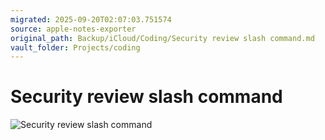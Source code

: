 ```yaml
---
migrated: 2025-09-20T02:07:03.751574
source: apple-notes-exporter
original_path: Backup/iCloud/Coding/Security review slash command.md
vault_folder: Projects/coding
---
```

# Security review slash command
![Security review slash command](images/Security%20review%20slash%20command.png)

